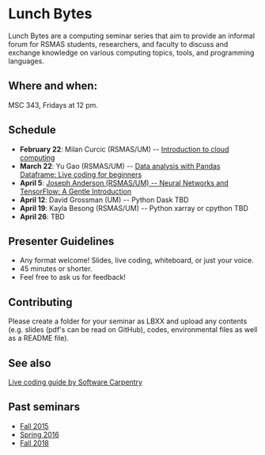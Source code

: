 # Lunch Bytes

Lunch Bytes are a computing seminar series that aim to provide an informal forum for RSMAS students, 
researchers, and faculty to discuss and exchange knowledge on various computing topics, tools, and programming languages.

## Where and when:

MSC 343, Fridays at 12 pm.

## Schedule

* **February 22**: Milan Curcic (RSMAS/UM) -- [Introduction to cloud computing](https://github.com/milancurcic/lunch-bytes/tree/master/Spring_2019/LB25)
* **March 22**: Yu Gao (RSMAS/UM) -- [Data analysis with Pandas Dataframe: Live coding for beginners](https://github.com/milancurcic/lunch-bytes/tree/master/Spring_2019/LB26)
* **April 5**: [Joseph Anderson (RSMAS/UM) -- Neural Networks and TensorFlow: A Gentle Introduction](https://github.com/milancurcic/lunch-bytes/tree/master/Spring_2019/LB27)
* **April 12**: David Grossman (UM) -- Python Dask TBD
* **April 19**: Kayla Besong (RSMAS/UM) -- Python xarray or cpython TBD
* **April 26**: TBD

## Presenter Guidelines

* Any format welcome! Slides, live coding, whiteboard, or just your voice.
* 45 minutes or shorter.
* Feel free to ask us for feedback!

## Contributing

Please create a folder for your seminar as LBXX and upload any contents (e.g. slides (pdf's can be read on GitHub), codes, environmental files as well as a README file).

## See also

[Live coding guide by Software Carpentry](http://swcarpentry.github.io/swc-releases/2017.02/instructor-training/13-live/)

## Past seminars

* [Fall 2015](Fall_2015)
* [Spring 2016](Spring_2016)
* [Fall 2018](Fall_2018)
